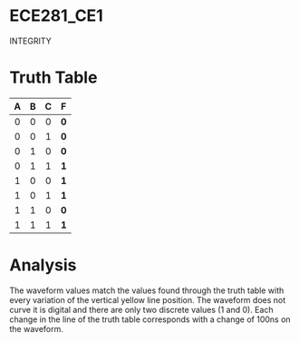 ECE281_CE1
==========

INTEGRITY

# Truth Table


|  A |  B  |  C  |  **F** |
|:--:|:--: |:--: |:--:|
| 0  |  0  |  0  |  **0** |
| 0  |  0  |  1  |  **0** |
| 0  |  1  |  0  |  **0** |
| 0  |  1  |  1  |  **1** |
| 1  |  0  |  0  |  **1** |
| 1  |  0  |  1  |  **1** |
| 1  |  1  |  0  |  **0** |
| 1  |  1  |  1  |  **1** |

# Analysis
  The waveform values match the values found through the truth table with every variation of the vertical yellow line position. The waveform does not curve it is digital and there are only two discrete values (1 and 0). Each change in the line of the truth table corresponds with a change of 100ns on the waveform. 
